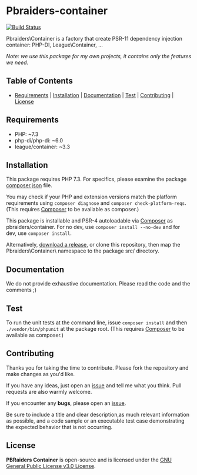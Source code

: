 # Pbraiders-container

[![Build Status](https://travis-ci.com/pbraiders/container.svg?branch=master)](https://travis-ci.com/pbraiders/container)

Pbraiders\Container is a factory that create PSR-11 dependency injection container: PHP-DI, League\Container, ...

*Note: we use this package for my own projects, it contains only the features we need.*

## Table of Contents

- [Requirements](#requirements) | [Installation](#installation) | [Documentation](#documentation) | [Test](#test) | [Contributing](#contributing) | [License](#license)

## Requirements

- PHP: ~7.3
- php-di/php-di: ~6.0
- league/container: ~3.3

## Installation

This package requires PHP 7.3. For specifics, please examine the package [composer.json](https://github.com/pbraiders/container/blob/master/composer.json) file.

You may check if your PHP and extension versions match the platform requirements using `composer diagnose` and `composer check-platform-reqs`. (This requires [Composer](https://getcomposer.org/) to be available as composer.)

This package is installable and PSR-4 autoloadable via [Composer](https://getcomposer.org/) as pbraiders/container. For no dev, use `composer install --no-dev` and for dev, use `composer install`.

Alternatively, [download a release](https://github.com/pbraiders/container/releases), or clone this repository, then map the Pbraiders\Container\ namespace to the package src/ directory.

## Documentation

We do not provide exhaustive documentation. Please read the code and the comments ;)

## Test

To run the unit tests at the command line, issue `composer install` and then `./vendor/bin/phpunit` at the package root. (This requires [Composer](https://getcomposer.org/) to be available as composer.)

## Contributing

Thanks you for taking the time to contribute. Please fork the repository and make changes as you'd like.

If you have any ideas, just open an [issue](https://github.com/pbraiders/container/issues) and tell me what you think. Pull requests are also warmly welcome.

If you encounter any **bugs**, please open an [issue](https://github.com/pbraiders/container/issues).

Be sure to include a title and clear description,as much relevant information as possible, and a code sample or an executable test case demonstrating the expected behavior that is not occurring.

## License

**PBRaiders Container** is open-source and is licensed under the [GNU General Public License v3.0 License](https://github.com/pbraiders/container/blob/master/LICENSE).

